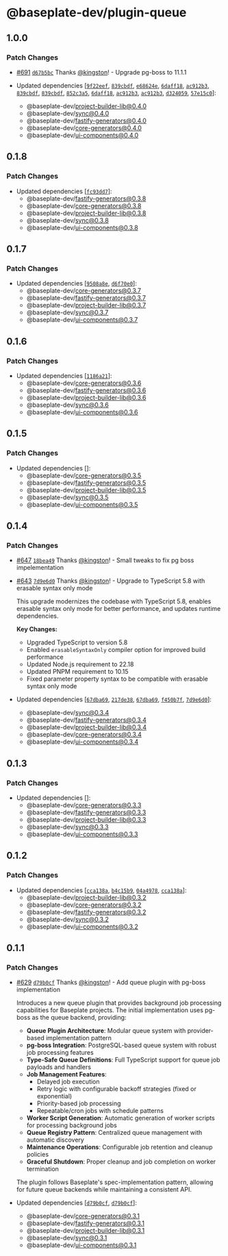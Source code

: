 # @baseplate-dev/plugin-queue

## 1.0.0

### Patch Changes

- [#691](https://github.com/halfdomelabs/baseplate/pull/691) [`d67b5bc`](https://github.com/halfdomelabs/baseplate/commit/d67b5bcd818c2b4e694ea132311964094ec3c546) Thanks [@kingston](https://github.com/kingston)! - Upgrade pg-boss to 11.1.1

- Updated dependencies [[`9f22eef`](https://github.com/halfdomelabs/baseplate/commit/9f22eef139c8db2dde679f6424eb23e024e37d19), [`839cbdf`](https://github.com/halfdomelabs/baseplate/commit/839cbdfc6ddc059aa86d24bf6ec5d8e95cce9042), [`e68624e`](https://github.com/halfdomelabs/baseplate/commit/e68624e9372480da767d220cae60d45d9ed3c636), [`6daff18`](https://github.com/halfdomelabs/baseplate/commit/6daff18a033d2d78746984edebba4d8c6fe957a5), [`ac912b3`](https://github.com/halfdomelabs/baseplate/commit/ac912b384559f48c3603976d070eb54c9f20fb9b), [`839cbdf`](https://github.com/halfdomelabs/baseplate/commit/839cbdfc6ddc059aa86d24bf6ec5d8e95cce9042), [`839cbdf`](https://github.com/halfdomelabs/baseplate/commit/839cbdfc6ddc059aa86d24bf6ec5d8e95cce9042), [`852c3a5`](https://github.com/halfdomelabs/baseplate/commit/852c3a5ff3a185e60efaeb2cbb90eed59a95ec2b), [`6daff18`](https://github.com/halfdomelabs/baseplate/commit/6daff18a033d2d78746984edebba4d8c6fe957a5), [`ac912b3`](https://github.com/halfdomelabs/baseplate/commit/ac912b384559f48c3603976d070eb54c9f20fb9b), [`ac912b3`](https://github.com/halfdomelabs/baseplate/commit/ac912b384559f48c3603976d070eb54c9f20fb9b), [`d324059`](https://github.com/halfdomelabs/baseplate/commit/d3240594e1c2bc2348eb1a7e8938f97ea5f55d22), [`57e15c0`](https://github.com/halfdomelabs/baseplate/commit/57e15c085099508898756385661df9cf54108466)]:
  - @baseplate-dev/project-builder-lib@0.4.0
  - @baseplate-dev/sync@0.4.0
  - @baseplate-dev/fastify-generators@0.4.0
  - @baseplate-dev/core-generators@0.4.0
  - @baseplate-dev/ui-components@0.4.0

## 0.1.8

### Patch Changes

- Updated dependencies [[`fc93dd7`](https://github.com/halfdomelabs/baseplate/commit/fc93dd70c182ac99d1f025745d88a32d6de733f5)]:
  - @baseplate-dev/fastify-generators@0.3.8
  - @baseplate-dev/core-generators@0.3.8
  - @baseplate-dev/project-builder-lib@0.3.8
  - @baseplate-dev/sync@0.3.8
  - @baseplate-dev/ui-components@0.3.8

## 0.1.7

### Patch Changes

- Updated dependencies [[`9508a8e`](https://github.com/halfdomelabs/baseplate/commit/9508a8ee75e33ea0c0632f3f5ef5621b020f530d), [`d6f70e0`](https://github.com/halfdomelabs/baseplate/commit/d6f70e03f539bd8687d9e9abfc0e7cef5c9e6e29)]:
  - @baseplate-dev/core-generators@0.3.7
  - @baseplate-dev/fastify-generators@0.3.7
  - @baseplate-dev/project-builder-lib@0.3.7
  - @baseplate-dev/sync@0.3.7
  - @baseplate-dev/ui-components@0.3.7

## 0.1.6

### Patch Changes

- Updated dependencies [[`1186a21`](https://github.com/halfdomelabs/baseplate/commit/1186a21df267d112a84a42ff1d3c87b495452ce0)]:
  - @baseplate-dev/core-generators@0.3.6
  - @baseplate-dev/fastify-generators@0.3.6
  - @baseplate-dev/project-builder-lib@0.3.6
  - @baseplate-dev/sync@0.3.6
  - @baseplate-dev/ui-components@0.3.6

## 0.1.5

### Patch Changes

- Updated dependencies []:
  - @baseplate-dev/core-generators@0.3.5
  - @baseplate-dev/fastify-generators@0.3.5
  - @baseplate-dev/project-builder-lib@0.3.5
  - @baseplate-dev/sync@0.3.5
  - @baseplate-dev/ui-components@0.3.5

## 0.1.4

### Patch Changes

- [#647](https://github.com/halfdomelabs/baseplate/pull/647) [`18bea49`](https://github.com/halfdomelabs/baseplate/commit/18bea49f918d5c22aeea5c2e2dd7dab2e7d1b6fc) Thanks [@kingston](https://github.com/kingston)! - Small tweaks to fix pg boss impelementation

- [#643](https://github.com/halfdomelabs/baseplate/pull/643) [`7d9e6d0`](https://github.com/halfdomelabs/baseplate/commit/7d9e6d01e0a9920cee4c4d499beeffc1c663494a) Thanks [@kingston](https://github.com/kingston)! - Upgrade to TypeScript 5.8 with erasable syntax only mode

  This upgrade modernizes the codebase with TypeScript 5.8, enables erasable syntax only mode for better performance, and updates runtime dependencies.

  **Key Changes:**
  - Upgraded TypeScript to version 5.8
  - Enabled `erasableSyntaxOnly` compiler option for improved build performance
  - Updated Node.js requirement to 22.18
  - Updated PNPM requirement to 10.15
  - Fixed parameter property syntax to be compatible with erasable syntax only mode

- Updated dependencies [[`67dba69`](https://github.com/halfdomelabs/baseplate/commit/67dba697439e6bc76b81522c133d920af4dbdbb1), [`217de38`](https://github.com/halfdomelabs/baseplate/commit/217de385f3ac869c5ef740af32634db9bcab6b0c), [`67dba69`](https://github.com/halfdomelabs/baseplate/commit/67dba697439e6bc76b81522c133d920af4dbdbb1), [`f450b7f`](https://github.com/halfdomelabs/baseplate/commit/f450b7f75cf5ad71c2bdb1c077526251aa240dd0), [`7d9e6d0`](https://github.com/halfdomelabs/baseplate/commit/7d9e6d01e0a9920cee4c4d499beeffc1c663494a)]:
  - @baseplate-dev/sync@0.3.4
  - @baseplate-dev/fastify-generators@0.3.4
  - @baseplate-dev/project-builder-lib@0.3.4
  - @baseplate-dev/core-generators@0.3.4
  - @baseplate-dev/ui-components@0.3.4

## 0.1.3

### Patch Changes

- Updated dependencies []:
  - @baseplate-dev/core-generators@0.3.3
  - @baseplate-dev/fastify-generators@0.3.3
  - @baseplate-dev/project-builder-lib@0.3.3
  - @baseplate-dev/sync@0.3.3
  - @baseplate-dev/ui-components@0.3.3

## 0.1.2

### Patch Changes

- Updated dependencies [[`cca138a`](https://github.com/halfdomelabs/baseplate/commit/cca138a84abbb901ab628bf571ae29211a180dbb), [`b4c15b9`](https://github.com/halfdomelabs/baseplate/commit/b4c15b98a518c53828f81624764ba693def85faf), [`04a4978`](https://github.com/halfdomelabs/baseplate/commit/04a49785642685ca4b56aec27dc0a18520674ef9), [`cca138a`](https://github.com/halfdomelabs/baseplate/commit/cca138a84abbb901ab628bf571ae29211a180dbb)]:
  - @baseplate-dev/project-builder-lib@0.3.2
  - @baseplate-dev/core-generators@0.3.2
  - @baseplate-dev/fastify-generators@0.3.2
  - @baseplate-dev/sync@0.3.2
  - @baseplate-dev/ui-components@0.3.2

## 0.1.1

### Patch Changes

- [#629](https://github.com/halfdomelabs/baseplate/pull/629) [`d79b0cf`](https://github.com/halfdomelabs/baseplate/commit/d79b0cfb9061dbeccc976a2f018b264849bef788) Thanks [@kingston](https://github.com/kingston)! - Add queue plugin with pg-boss implementation

  Introduces a new queue plugin that provides background job processing capabilities for Baseplate projects. The initial implementation uses pg-boss as the queue backend, providing:
  - **Queue Plugin Architecture**: Modular queue system with provider-based implementation pattern
  - **pg-boss Integration**: PostgreSQL-based queue system with robust job processing features
  - **Type-Safe Queue Definitions**: Full TypeScript support for queue job payloads and handlers
  - **Job Management Features**:
    - Delayed job execution
    - Retry logic with configurable backoff strategies (fixed or exponential)
    - Priority-based job processing
    - Repeatable/cron jobs with schedule patterns
  - **Worker Script Generation**: Automatic generation of worker scripts for processing background jobs
  - **Queue Registry Pattern**: Centralized queue management with automatic discovery
  - **Maintenance Operations**: Configurable job retention and cleanup policies
  - **Graceful Shutdown**: Proper cleanup and job completion on worker termination

  The plugin follows Baseplate's spec-implementation pattern, allowing for future queue backends while maintaining a consistent API.

- Updated dependencies [[`d79b0cf`](https://github.com/halfdomelabs/baseplate/commit/d79b0cfb9061dbeccc976a2f018b264849bef788), [`d79b0cf`](https://github.com/halfdomelabs/baseplate/commit/d79b0cfb9061dbeccc976a2f018b264849bef788)]:
  - @baseplate-dev/core-generators@0.3.1
  - @baseplate-dev/fastify-generators@0.3.1
  - @baseplate-dev/project-builder-lib@0.3.1
  - @baseplate-dev/sync@0.3.1
  - @baseplate-dev/ui-components@0.3.1
